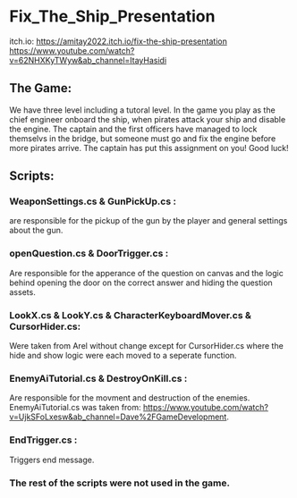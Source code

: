 # Fix_The_Ship_Presentation

itch.io: https://amitay2022.itch.io/fix-the-ship-presentation
https://www.youtube.com/watch?v=62NHXKyTWyw&ab_channel=ItayHasidi

## The Game:

We have three level including a tutoral level.
In the game you play as the chief engineer onboard the ship, when pirates attack your ship and disable the engine.
The captain and the first officers have managed to lock themselvs in the bridge, but someone must go and fix the engine before more pirates arrive.
The captain has put this assignment on you! 
Good luck!

## Scripts:

### WeaponSettings.cs & GunPickUp.cs : 
are responsible for the pickup of the gun by the player and general settings about the gun.

### openQuestion.cs & DoorTrigger.cs : 
Are responsible for the apperance of the question on canvas and the logic behind opening the door on the correct answer and hiding the question assets.

### LookX.cs & LookY.cs & CharacterKeyboardMover.cs & CursorHider.cs:
Were taken from Arel without change except for CursorHider.cs where the hide and show logic were each moved to a seperate function.

### EnemyAiTutorial.cs & DestroyOnKill.cs :
Are responsible for the movment and destruction of the enemies.
EnemyAiTutorial.cs was taken from: https://www.youtube.com/watch?v=UjkSFoLxesw&ab_channel=Dave%2FGameDevelopment.

### EndTrigger.cs :
Triggers end message.

### The rest of the scripts were not used in the game.
